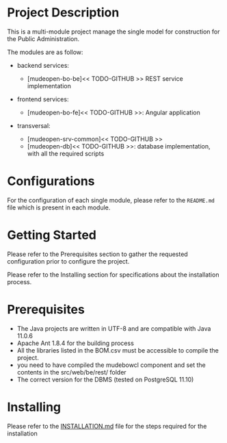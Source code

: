 # Project Description
This is a multi-module project manage the single model for construction for the Public
Administration.

The modules are as follow:
- backend services:
  - [mudeopen-bo-be]<< TODO-GITHUB >> REST service implementation

- frontend services:
  - [mudeopen-bo-fe]<< TODO-GITHUB >>: Angular application
- transversal:
  - [mudeopen-srv-common]<< TODO-GITHUB >>
  - [mudeopen-db]<< TODO-GITHUB >>: database implementation, with all the required scripts
 

# Configurations
For the configuration of each single module, please refer to the `README.md`
file which is present in each module.

# Getting Started
Please refer to the Prerequisites section to gather the requested configuration
prior to configure the project.

Please refer to the Installing section for specifications about the
installation process.

# Prerequisites

- The Java projects are written in UTF-8 and are compatible with Java 11.0.6
- Apache Ant 1.8.4 for the building process 
- All the libraries listed in the BOM.csv must be accessible to compile the
project.
- you need to have compiled the mudebowcl component and set the contents in the src/web/be/rest/ folder
- The correct version for the DBMS (tested on PostgreSQL 11.10)

# Installing
Please refer to the [INSTALLATION.md](./INSTALLATION.md) file for the steps
required for the installation

